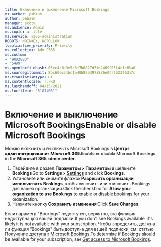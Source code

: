 ```yaml
---
title: Включение и выключение Microsoft Bookings
ms.author: pebaum
author: pebaum
manager: scotv
ms.audience: Admin
ms.topic: article
ms.service: o365-administration
ROBOTS: NOINDEX, NOFOLLOW
localization_priority: Priority
ms.collection: Adm_O365
ms.custom:
- "9002883"
- "5499"
ms.openlocfilehash: 05ee4c8a9e5c3f7b0827d50e2469915f4c1e86a0
ms.sourcegitcommit: 8bc60ec34bc1e40685e3976576e04a2623f63a7c
ms.translationtype: HT
ms.contentlocale: ru-RU
ms.lasthandoff: 04/15/2021
ms.locfileid: "51814061"
---
```

# <a name="enable-or-disable-microsoft-bookings"></a><span data-ttu-id="b237b-102">Включение и выключение Microsoft Bookings</span><span class="sxs-lookup"><span data-stu-id="b237b-102">Enable or disable Microsoft Bookings</span></span>

<span data-ttu-id="b237b-103">Можно включить и выключить Microsoft Bookings в **Центре администрирования Microsoft 365**.</span><span class="sxs-lookup"><span data-stu-id="b237b-103">Enable or disable Microsoft Bookings in the **Microsoft 365 admin center**.</span></span>

1. <span data-ttu-id="b237b-104">Перейдите в раздел **Параметры > [Параметры](https://admin.microsoft.com/Adminportal/Home?source=applauncher#/Settings/Services)** и щелкните **Bookings**.</span><span class="sxs-lookup"><span data-stu-id="b237b-104">Go to **Settings > [Settings](https://admin.microsoft.com/Adminportal/Home?source=applauncher#/Settings/Services)** and click **Bookings**.</span></span>
2. <span data-ttu-id="b237b-105">Установите или снимите флажок **Разрешить организации использовать Bookings**, чтобы включить или отключить Bookings для вашей организации.</span><span class="sxs-lookup"><span data-stu-id="b237b-105">Click the checkbox for **Allow your organization to use Bookings** to enable or disable bookings for your organization.</span></span>
3. <span data-ttu-id="b237b-106">Нажмите кнопку **Сохранить изменения**.</span><span class="sxs-lookup"><span data-stu-id="b237b-106">Click **Save Changes**.</span></span>

<span data-ttu-id="b237b-107">Если параметр "Bookings" недоступен, вероятно, эта функция недоступна для вашей подписки.</span><span class="sxs-lookup"><span data-stu-id="b237b-107">If you don't see Bookings available, it's likely it is not available with your subscription.</span></span> <span data-ttu-id="b237b-108">Чтобы определить, должна ли функция "Bookings" быть доступна для вашей подписки, см. статью [Получение доступа к Microsoft Bookings](https://support.microsoft.com/ru-RU/office/get-access-to-microsoft-bookings-5382dc07-aaa5-45c9-8767-502333b214ce).</span><span class="sxs-lookup"><span data-stu-id="b237b-108">To determine if Bookings should be available for your subscription, see [Get access to Microsoft Bookings](https://support.microsoft.com/ru-RU/office/get-access-to-microsoft-bookings-5382dc07-aaa5-45c9-8767-502333b214ce).</span></span>
